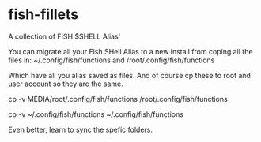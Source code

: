 # fish-fillets
A collection of FISH $SHELL Alias'


You can migrate all your Fish SHell Alias to a new install from coping all the files in: 
~/.config/fish/functions
and
/root/.config/fish/functions

Which have all you alias saved as files. And of course cp these to root and user account so they are the same.

cp -v MEDIA/root/.config/fish/functions /root/.config/fish/functions

cp -v ~/.config/fish/functions ~/.config/fish/functions

Even better, learn to sync the spefic folders. 
